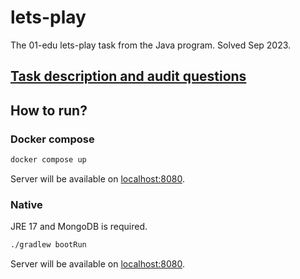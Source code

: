 # lets-play

The 01-edu lets-play task from the Java program. Solved Sep 2023.

## [Task description and audit questions](https://github.com/01-edu/public/tree/master/subjects/java/projects/lets-play)

## How to run?

### Docker compose

```bash
docker compose up
```

Server will be available on [localhost:8080](http://localhost:8080).

### Native

JRE 17 and MongoDB is required.

```bash
./gradlew bootRun
```

Server will be available on [localhost:8080](http://localhost:8080).